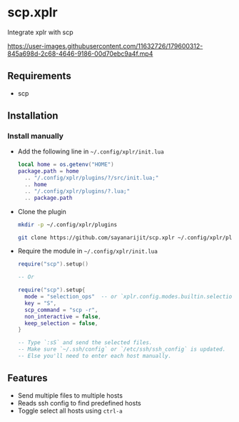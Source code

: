 # scp.xplr

Integrate xplr with scp

https://user-images.githubusercontent.com/11632726/179600312-845a698d-2c68-4646-9186-00d70ebc9a4f.mp4

## Requirements

- scp

## Installation

### Install manually

- Add the following line in `~/.config/xplr/init.lua`

  ```lua
  local home = os.getenv("HOME")
  package.path = home
    .. "/.config/xplr/plugins/?/src/init.lua;"
    .. home
    .. "/.config/xplr/plugins/?.lua;"
    .. package.path
  ```

- Clone the plugin

  ```bash
  mkdir -p ~/.config/xplr/plugins

  git clone https://github.com/sayanarijit/scp.xplr ~/.config/xplr/plugins/scp
  ```

- Require the module in `~/.config/xplr/init.lua`

  ```lua
  require("scp").setup()

  -- Or

  require("scp").setup{
    mode = "selection_ops"  -- or `xplr.config.modes.builtin.selection_ops`
    key = "S",
    scp_command = "scp -r",
    non_interactive = false,
    keep_selection = false,
  }

  -- Type `:sS` and send the selected files.
  -- Make sure `~/.ssh/config` or `/etc/ssh/ssh_config` is updated.
  -- Else you'll need to enter each host manually.
  ```

## Features

- Send multiple files to multiple hosts
- Reads ssh config to find predefined hosts
- Toggle select all hosts using `ctrl-a`
